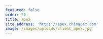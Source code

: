 ```yaml
---
featured: false
order: 20
title: apex
site_address: 'https://apex.chinapex.com'
image: /images/uploads/client_apex.jpg
---
```


